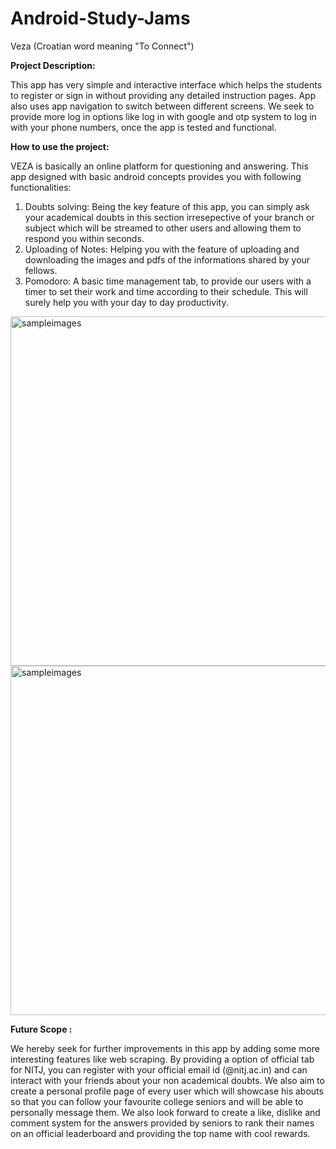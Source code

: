 # Android-Study-Jams

Veza (Croatian word meaning "To Connect")

<b> Project Description: </b>

This app has very simple and interactive interface which helps the students to register or sign in without providing any detailed instruction pages. App also uses app navigation to switch between different screens. We seek to provide more log in options like log in with google and otp system to log in with your phone numbers, once the app is tested and functional.

<b> How to use the project: </b>

VEZA is basically an online platform for questioning and answering. This app designed with basic android concepts provides you with following functionalities:
1. Doubts solving: Being the key feature of this app, you can simply ask your academical doubts in this section irresepective of your branch or subject which will be streamed to other users and allowing them to respond you within seconds. 
2. Uploading of Notes: Helping you with the feature of uploading and downloading the images and pdfs of the informations shared by your fellows.
3. Pomodoro: A basic time management tab, to provide our users with a timer to set their work and time according to their schedule. This will surely help you with your day to day productivity.
<img width="559" alt="sampleimages" src = "https://user-images.githubusercontent.com/96609856/148262436-11b19d1b-dbcb-405e-abb5-f8f71c5a2fc7.jpeg">
<img width="559" alt="sampleimages" src = "https://user-images.githubusercontent.com/96609856/148262469-74a6731b-cf16-42ba-8ddb-6725f53c86a1.jpeg">




<b> Future Scope : </b>

We hereby seek for further improvements in this app by adding some more interesting features like web scraping. By providing a option of official tab for NITJ, you can register with your official email id (@nitj.ac.in) and can interact with your friends about your non academical doubts. We also aim to create a  personal profile page of every user which will showcase his abouts so that you can follow your favourite college seniors and will be able to personally message them. We also look forward to create a like, dislike and comment system for the answers provided by seniors  to rank their names on an official leaderboard and providing the top name with cool rewards.
